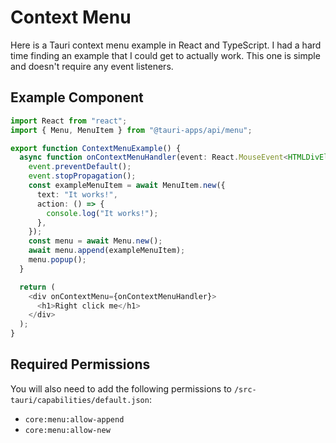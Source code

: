 # Context Menu

Here is a Tauri context menu example in React and TypeScript. I had a hard time finding an example that I could get to actually work. This one is simple and doesn't require any event listeners.

## Example Component

```typescript
import React from "react";
import { Menu, MenuItem } from "@tauri-apps/api/menu";

export function ContextMenuExample() {
  async function onContextMenuHandler(event: React.MouseEvent<HTMLDivElement>) {
    event.preventDefault();
    event.stopPropagation();
    const exampleMenuItem = await MenuItem.new({
      text: "It works!",
      action: () => {
        console.log("It works!");
      },
    });
    const menu = await Menu.new();
    await menu.append(exampleMenuItem);
    menu.popup();
  }

  return (
    <div onContextMenu={onContextMenuHandler}>
      <h1>Right click me</h1>
    </div>
  );
}
```

## Required Permissions

You will also need to add the following permissions to `/src-tauri/capabilities/default.json`:
* `core:menu:allow-append`
* `core:menu:allow-new`
